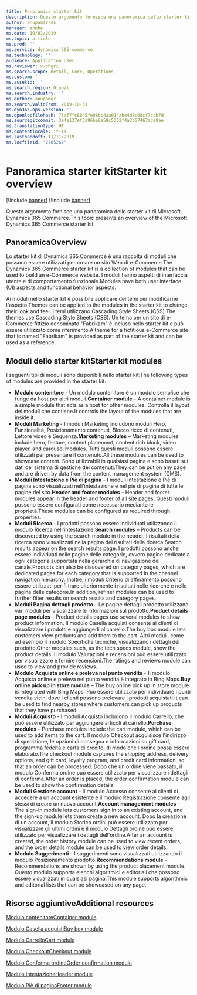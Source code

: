 ```yaml
---
title: Panoramica starter kit
description: Questo argomento fornisce una panoramica dello starter kit di Microsoft Dynamics 365 Commerce.
author: anupamar-ms
manager: annbe
ms.date: 10/01/2019
ms.topic: article
ms.prod: ''
ms.service: dynamics-365-commerce
ms.technology: ''
audience: Application User
ms.reviewer: v-chgri
ms.search.scope: Retail, Core, Operations
ms.custom: ''
ms.assetid: ''
ms.search.region: Global
ms.search.industry: ''
ms.author: anupamar
ms.search.validFrom: 2019-10-31
ms.dyn365.ops.version: ''
ms.openlocfilehash: 73af7fc8845fe08bc4aa014abe4d8c6dcf7ccb7d
ms.sourcegitcommit: 3a4e137ef3a96ba0a58c5352f4a3b57467ace9ae
ms.translationtype: HT
ms.contentlocale: it-IT
ms.lasthandoff: 11/11/2019
ms.locfileid: "2785262"
---
```

# <a name="starter-kit-overview"></a><span data-ttu-id="4da18-103">Panoramica starter kit</span><span class="sxs-lookup"><span data-stu-id="4da18-103">Starter kit overview</span></span>

[!include [banner](includes/preview-banner.md)]
[!include [banner](includes/banner.md)]

<span data-ttu-id="4da18-104">Questo argomento fornisce una panoramica dello starter kit di Microsoft Dynamics 365 Commerce.</span><span class="sxs-lookup"><span data-stu-id="4da18-104">This topic presents an overview of the Microsoft Dynamics 365 Commerce starter kit.</span></span>

## <a name="overview"></a><span data-ttu-id="4da18-105">Panoramica</span><span class="sxs-lookup"><span data-stu-id="4da18-105">Overview</span></span>

<span data-ttu-id="4da18-106">Lo starter kit di Dynamics 365 Commerce è una raccolta di moduli che possono essere utilizzati per creare un sito Web di e-Commerce.</span><span class="sxs-lookup"><span data-stu-id="4da18-106">The Dynamics 365 Commerce starter kit is a collection of modules that can be used to build an e-Commerce website.</span></span> <span data-ttu-id="4da18-107">I moduli hanno aspetti di interfaccia utente e di comportamento funzionale.</span><span class="sxs-lookup"><span data-stu-id="4da18-107">Modules have both user interface (UI) aspects and functional behavior aspects.</span></span>

<span data-ttu-id="4da18-108">Ai moduli nello starter kit è possibile applicare dei temi per modificarne l'aspetto.</span><span class="sxs-lookup"><span data-stu-id="4da18-108">Themes can be applied to the modules in the starter kit to change their look and feel.</span></span> <span data-ttu-id="4da18-109">I temi utilizzano Cascading Style Sheets (CSS).</span><span class="sxs-lookup"><span data-stu-id="4da18-109">The themes use Cascading Style Sheets (CSS).</span></span> <span data-ttu-id="4da18-110">Un tema per un sito di e-Commerce fittizio denominato "Fabrikam" è incluso nello starter kit e può essere utilizzato come riferimento.</span><span class="sxs-lookup"><span data-stu-id="4da18-110">A theme for a fictitious e-Commerce site that is named "Fabrikam" is provided as part of the starter kit and can be used as a reference.</span></span>

## <a name="starter-kit-modules"></a><span data-ttu-id="4da18-111">Moduli dello starter kit</span><span class="sxs-lookup"><span data-stu-id="4da18-111">Starter kit modules</span></span>

<span data-ttu-id="4da18-112">I seguenti tipi di moduli sono disponibili nello starter kit:</span><span class="sxs-lookup"><span data-stu-id="4da18-112">The following types of modules are provided in the starter kit:</span></span>

- <span data-ttu-id="4da18-113">**Modulo contenitore** - Un modulo contenitore è un modulo semplice che funge da host per altri moduli.</span><span class="sxs-lookup"><span data-stu-id="4da18-113">**Container module** – A container module is a simple module that acts as a host for other modules.</span></span> <span data-ttu-id="4da18-114">Controlla il layout dei moduli che contiene.</span><span class="sxs-lookup"><span data-stu-id="4da18-114">It controls the layout of the modules that are inside it.</span></span>
- <span data-ttu-id="4da18-115">**Moduli Marketing** - I moduli Marketing includono moduli Hero, Funzionalità, Posizionamento contenuti, Blocco ricco di contenuti, Lettore video e Sequenza.</span><span class="sxs-lookup"><span data-stu-id="4da18-115">**Marketing modules** – Marketing modules include hero, feature, content placement, content rich block, video player, and carousel modules.</span></span> <span data-ttu-id="4da18-116">Tutti questi moduli possono essere utilizzati per presentare il contenuto.</span><span class="sxs-lookup"><span data-stu-id="4da18-116">All these modules can be used to showcase content.</span></span> <span data-ttu-id="4da18-117">Sono utilizzabili in qualsiasi pagina e sono basati sui dati del sistema di gestione dei contenuti.</span><span class="sxs-lookup"><span data-stu-id="4da18-117">They can be put on any page and are driven by data from the content management system (CMS).</span></span>
- <span data-ttu-id="4da18-118">**Moduli Intestazione e Piè di pagina** - I moduli Intestazione e Piè di pagina sono visualizzati nell'intestazione e nel piè di pagina di tutte le pagine del sito.</span><span class="sxs-lookup"><span data-stu-id="4da18-118">**Header and footer modules** – Header and footer modules appear in the header and footer of all site pages.</span></span> <span data-ttu-id="4da18-119">Questi moduli possono essere configurati come necessario mediante le proprietà.</span><span class="sxs-lookup"><span data-stu-id="4da18-119">These modules can be configured as required through properties.</span></span>
- <span data-ttu-id="4da18-120">**Moduli Ricerca** - I prodotti possono essere individuati utilizzando il modulo Ricerca nell'intestazione.</span><span class="sxs-lookup"><span data-stu-id="4da18-120">**Search modules** – Products can be discovered by using the search module in the header.</span></span> <span data-ttu-id="4da18-121">I risultati della ricerca sono visualizzati nella pagina dei risultati della ricerca.</span><span class="sxs-lookup"><span data-stu-id="4da18-121">Search results appear on the search results page.</span></span> <span data-ttu-id="4da18-122">I prodotti possono anche essere individuati nelle pagine delle categorie, ovvero pagine dedicate a ogni categoria supportata nella gerarchia di navigazione del canale.</span><span class="sxs-lookup"><span data-stu-id="4da18-122">Products can also be discovered on category pages, which are dedicated pages for each category that is supported in the channel navigation hierarchy.</span></span> <span data-ttu-id="4da18-123">Inoltre, i moduli Criterio di affinamento possono essere utilizzati per filtrare ulteriormente i risultati nelle ricerche e nelle pagine delle categorie.</span><span class="sxs-lookup"><span data-stu-id="4da18-123">In addition, refiner modules can be used to further filter results on search results and category pages.</span></span>
- <span data-ttu-id="4da18-124">**Moduli Pagina dettagli prodotto** - Le pagine dettagli prodotto utilizzano vari moduli per visualizzare le informazioni sul prodotto.</span><span class="sxs-lookup"><span data-stu-id="4da18-124">**Product details page modules** – Product details pages use several modules to show product information.</span></span> <span data-ttu-id="4da18-125">Il modulo Casella acquisti consente ai clienti di visualizzare i prodotti e aggiungerli al carrello.</span><span class="sxs-lookup"><span data-stu-id="4da18-125">The buy box module lets customers view products and add them to the cart.</span></span> <span data-ttu-id="4da18-126">Altri moduli, come ad esempio il modulo Specifiche tecniche, visualizzano i dettagli del prodotto.</span><span class="sxs-lookup"><span data-stu-id="4da18-126">Other modules such, as the tech specs module, show the product details.</span></span> <span data-ttu-id="4da18-127">Il modulo Valutazioni e recensioni può essere utilizzato per visualizzare e fornire recensioni.</span><span class="sxs-lookup"><span data-stu-id="4da18-127">The ratings and reviews module can used to view and provide reviews.</span></span>
- <span data-ttu-id="4da18-128">**Modulo Acquista online e preleva nel punto vendita** - Il modulo Acquista online e preleva nel punto vendita è integrato in Bing Maps.</span><span class="sxs-lookup"><span data-stu-id="4da18-128">**Buy online pick up in store module** – The buy online pick up in store module is integrated with Bing Maps.</span></span> <span data-ttu-id="4da18-129">Può essere utilizzato per individuare i punti vendita vicini dove i clienti possono prelevare i prodotti acquistati.</span><span class="sxs-lookup"><span data-stu-id="4da18-129">It can be used to find nearby stores where customers can pick up products that they have purchased.</span></span>
- <span data-ttu-id="4da18-130">**Moduli Acquisto** - I moduli Acquisto includono il modulo Carrello, che può essere utilizzato per aggiungere articoli al carrello.</span><span class="sxs-lookup"><span data-stu-id="4da18-130">**Purchase modules** – Purchase modules include the cart module, which can be used to add items to the cart.</span></span> <span data-ttu-id="4da18-131">Il modulo Checkout acquisisce l'indirizzo di spedizione, le opzioni di consegna e informazioni su gift card, programma fedeltà e carta di credito, di modo che l'ordine possa essere elaborato.</span><span class="sxs-lookup"><span data-stu-id="4da18-131">The checkout module captures the shipping address, delivery options, and gift card, loyalty program, and credit card information, so that an order can be processed.</span></span> <span data-ttu-id="4da18-132">Dopo che un ordine viene passato, il modulo Conferma ordine può essere utilizzato per visualizzare i dettagli di conferma.</span><span class="sxs-lookup"><span data-stu-id="4da18-132">After an order is placed, the order confirmation module can be used to show the confirmation details.</span></span>
- <span data-ttu-id="4da18-133">**Moduli Gestione account** - Il modulo Accesso consente ai clienti di accedere a un account esistente e il modulo Registrazione consente agli stessi di creare un nuovo account.</span><span class="sxs-lookup"><span data-stu-id="4da18-133">**Account management modules** – The sign-in module lets customers sign in to an existing account, and the sign-up module lets them create a new account.</span></span> <span data-ttu-id="4da18-134">Dopo la creazione di un account, il modulo Storico ordini può essere utilizzato per visualizzare gli ultimi ordini e il modulo Dettagli ordine può essere utilizzato per visualizzare i dettagli dell'ordine.</span><span class="sxs-lookup"><span data-stu-id="4da18-134">After an account is created, the order history module can be used to view recent orders, and the order details module can be used to view order details.</span></span>
- <span data-ttu-id="4da18-135">**Modulo Suggerimenti** - I suggerimenti sono visualizzati utilizzando il modulo Posizionamento prodotto.</span><span class="sxs-lookup"><span data-stu-id="4da18-135">**Recommendations module** – Recommendations are shown by using the product placement module.</span></span> <span data-ttu-id="4da18-136">Questo modulo supporta elenchi algoritmici e editoriali che possono essere visualizzati in qualsiasi pagina.</span><span class="sxs-lookup"><span data-stu-id="4da18-136">This module supports algorithmic and editorial lists that can be showcased on any page.</span></span>

## <a name="additional-resources"></a><span data-ttu-id="4da18-137">Risorse aggiuntive</span><span class="sxs-lookup"><span data-stu-id="4da18-137">Additional resources</span></span>

[<span data-ttu-id="4da18-138">Modulo contenitore</span><span class="sxs-lookup"><span data-stu-id="4da18-138">Container module</span></span>](add-container-module.md)

[<span data-ttu-id="4da18-139">Modulo Casella acquisti</span><span class="sxs-lookup"><span data-stu-id="4da18-139">Buy box module</span></span>](add-buy-box.md)

[<span data-ttu-id="4da18-140">Modulo Carrello</span><span class="sxs-lookup"><span data-stu-id="4da18-140">Cart module</span></span>](add-cart-module.md)

[<span data-ttu-id="4da18-141">Modulo Checkout</span><span class="sxs-lookup"><span data-stu-id="4da18-141">Checkout module</span></span>](add-checkout-module.md)

[<span data-ttu-id="4da18-142">Modulo Conferma ordine</span><span class="sxs-lookup"><span data-stu-id="4da18-142">Order confirmation module</span></span>](order-confirmation-module.md)

[<span data-ttu-id="4da18-143">Modulo Intestazione</span><span class="sxs-lookup"><span data-stu-id="4da18-143">Header module</span></span>](author-header-module.md)

[<span data-ttu-id="4da18-144">Modulo Piè di pagina</span><span class="sxs-lookup"><span data-stu-id="4da18-144">Footer module</span></span>](author-footer-module.md)
